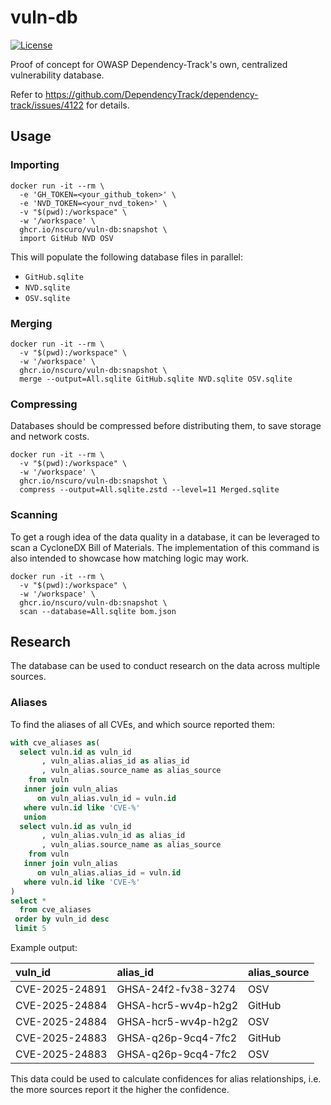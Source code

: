 # vuln-db

[![License](http://img.shields.io/:license-apache-brightgreen.svg)](http://www.apache.org/licenses/LICENSE-2.0.html)

Proof of concept for OWASP Dependency-Track's own, centralized vulnerability database.

Refer to https://github.com/DependencyTrack/dependency-track/issues/4122 for details.

## Usage

### Importing

```shell
docker run -it --rm \
  -e 'GH_TOKEN=<your_github_token>' \
  -e 'NVD_TOKEN=<your_nvd_token>' \
  -v "$(pwd):/workspace" \
  -w '/workspace' \
  ghcr.io/nscuro/vuln-db:snapshot \
  import GitHub NVD OSV
```

This will populate the following database files in parallel:

* `GitHub.sqlite`
* `NVD.sqlite`
* `OSV.sqlite`

### Merging

```shell
docker run -it --rm \
  -v "$(pwd):/workspace" \
  -w '/workspace' \
  ghcr.io/nscuro/vuln-db:snapshot \
  merge --output=All.sqlite GitHub.sqlite NVD.sqlite OSV.sqlite
```

### Compressing

Databases should be compressed before distributing them, to save storage and network costs.

```shell
docker run -it --rm \
  -v "$(pwd):/workspace" \
  -w '/workspace' \
  ghcr.io/nscuro/vuln-db:snapshot \
  compress --output=All.sqlite.zstd --level=11 Merged.sqlite
```

### Scanning

To get a rough idea of the data quality in a database, it can be leveraged
to scan a CycloneDX Bill of Materials. The implementation of this command
is also intended to showcase how matching logic may work.

```shell
docker run -it --rm \
  -v "$(pwd):/workspace" \
  -w '/workspace' \
  ghcr.io/nscuro/vuln-db:snapshot \
  scan --database=All.sqlite bom.json
```

## Research

The database can be used to conduct research on the data across multiple sources.

### Aliases

To find the aliases of all CVEs, and which source reported them:

```sql
with cve_aliases as(
  select vuln.id as vuln_id
       , vuln_alias.alias_id as alias_id
       , vuln_alias.source_name as alias_source
    from vuln
   inner join vuln_alias
      on vuln_alias.vuln_id = vuln.id
   where vuln.id like 'CVE-%'
   union
  select vuln.id as vuln_id
       , vuln_alias.vuln_id as alias_id
       , vuln_alias.source_name as alias_source
    from vuln
   inner join vuln_alias
      on vuln_alias.alias_id = vuln.id
   where vuln.id like 'CVE-%'
)
select *
  from cve_aliases
 order by vuln_id desc
 limit 5
```

Example output:

| vuln\_id       | alias\_id           | alias\_source |
|:---------------|:--------------------|:--------------|
| CVE-2025-24891 | GHSA-24f2-fv38-3274 | OSV           |
| CVE-2025-24884 | GHSA-hcr5-wv4p-h2g2 | GitHub        |
| CVE-2025-24884 | GHSA-hcr5-wv4p-h2g2 | OSV           |
| CVE-2025-24883 | GHSA-q26p-9cq4-7fc2 | GitHub        |
| CVE-2025-24883 | GHSA-q26p-9cq4-7fc2 | OSV           |

This data could be used to calculate confidences for alias relationships,
i.e. the more sources report it the higher the confidence.